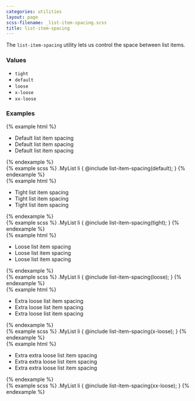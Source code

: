 ```yaml
---
categories: utilities
layout: page
scss-filename: _list-item-spacing.scss
title: list-item-spacing
---
```

The `list-item-spacing` utility lets us control the space between list items.

### Values
* `tight`
* `default`
* `loose`
* `x-loose`
* `xx-loose`

### Examples

<div class="DocsExample DocsExample--grouped DocsExample--labelUtilityClasses">
{% example html %}
<ul class="list-item-spacing--default">
  <li>Default list item spacing</li>
  <li>Default list item spacing</li>
  <li>Default list item spacing</li>
</ul>
{% endexample %}
</div>

<div class="DocsExample DocsExample--labelMixins DocsExample--renderHidden">
{% example scss %}
.MyList li {
  @include list-item-spacing(default);
}
{% endexample %}
</div>


<div class="DocsExample DocsExample--grouped DocsExample--labelUtilityClasses">
{% example html %}
<ul class="list-item-spacing--tight">
  <li>Tight list item spacing</li>
  <li>Tight list item spacing</li>
  <li>Tight list item spacing</li>
</ul>
{% endexample %}
</div>

<div class="DocsExample DocsExample--labelMixins DocsExample--renderHidden">
{% example scss %}
.MyList li {
  @include list-item-spacing(tight);
}
{% endexample %}
</div>


<div class="DocsExample DocsExample--grouped DocsExample--labelUtilityClasses">
{% example html %}
<ul class="list-item-spacing--loose">
  <li>Loose list item spacing</li>
  <li>Loose list item spacing</li>
  <li>Loose list item spacing</li>
</ul>
{% endexample %}
</div>

<div class="DocsExample DocsExample--labelMixins DocsExample--renderHidden">
{% example scss %}
.MyList li {
  @include list-item-spacing(loose);
}
{% endexample %}
</div>


<div class="DocsExample DocsExample--grouped DocsExample--labelUtilityClasses">
{% example html %}
<ul class="list-item-spacing--x-loose">
  <li>Extra loose list item spacing</li>
  <li>Extra loose list item spacing</li>
  <li>Extra loose list item spacing</li>
</ul>
{% endexample %}
</div>

<div class="DocsExample DocsExample--labelMixins DocsExample--renderHidden">
{% example scss %}
.MyList li {
  @include list-item-spacing(x-loose);
}
{% endexample %}
</div>


<div class="DocsExample DocsExample--grouped DocsExample--labelUtilityClasses">
{% example html %}
<ul class="list-item-spacing--xx-loose">
  <li>Extra extra loose list item spacing</li>
  <li>Extra extra loose list item spacing</li>
  <li>Extra extra loose list item spacing</li>
</ul>
{% endexample %}
</div>

<div class="DocsExample DocsExample--labelMixins DocsExample--renderHidden">
{% example scss %}
.MyList li {
  @include list-item-spacing(xx-loose);
}
{% endexample %}
</div>
